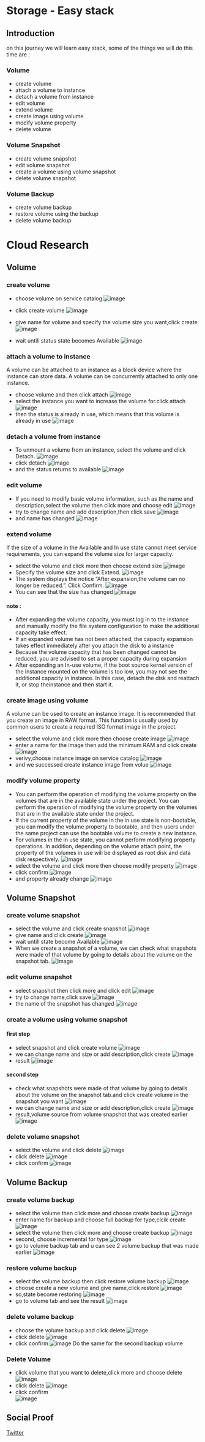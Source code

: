# Storage - Easy stack 

## Introduction
on this journey we will learn easy stack, some of the things we will do this time are :
### Volume
- create volume
- attach a volume to instance
- detach a volume from instance 
- edit volume 
- extend volume
- create image using volume 
- modify volume property 
- delete volume
### Volume Snapshot 
- create volume snapshot
- edit volume snapshot
- create a volume using volume snapshot
- delete volume snapshot
### Volume Backup
- create volume backup
- restore volume using the backup 
- delete volume backup

# Cloud Research
## Volume 
### create volume 
- choose volume on service catalog 
![image](https://user-images.githubusercontent.com/120786669/236982691-03c70b78-5af8-4f95-8cba-5093944a22cb.png)

- click create volume
![image](https://user-images.githubusercontent.com/120786669/236982820-f48c3bf9-d283-4268-bb1c-c71807de94df.png)

- give name for volume and specify the volume size you want,click create 
![image](https://user-images.githubusercontent.com/120786669/236982864-7986dc03-41bf-41e0-a07e-d500991d2094.png)

- wait untill status state becomes Available
![image](https://user-images.githubusercontent.com/120786669/236983114-8e741192-7c55-4b36-943e-a15283d57cbf.png)

### attach a volume to instance
A volume can be attached to an instance as a block device where the instance can store data. A volume can be concurrently attached to only one instance.
- choose volume and then click attach
![image](https://user-images.githubusercontent.com/120786669/236984027-b23c3363-b081-4865-9012-b203f59a28ab.png)
- select the instance you want to increase the volume for.click attach
![image](https://user-images.githubusercontent.com/120786669/236984158-c8911a61-762b-439d-a621-890917a7d4a7.png)
- then the status is already in use, which means that this volume is already in use
![image](https://user-images.githubusercontent.com/120786669/236984483-f72e9d27-e24b-4957-9323-2247aecb4c7a.png)

### detach a volume from instance 
- To unmount a volume from an instance, select the volume and click Detach.
![image](https://user-images.githubusercontent.com/120786669/236984822-bf2981ce-f029-4037-bbcb-1647faa95ecd.png)
- click detach
![image](https://user-images.githubusercontent.com/120786669/236984848-d7f05789-f5f9-4226-9bb2-858b4bc3ff96.png)
- and the status returns to available
![image](https://user-images.githubusercontent.com/120786669/236984893-f5889abd-9e9e-4ed3-bf72-8b2e65184b1c.png)

### edit volume 
- If you need to modify basic volume information, such as the name and description,select the volume then click more and choose edit
![image](https://user-images.githubusercontent.com/120786669/236985108-ae65907e-f719-4db2-a850-86aa3d4b31d6.png)
- try to change name and add description,then click save
![image](https://user-images.githubusercontent.com/120786669/236985129-7ef981ff-d425-4189-aaab-278b3b1f7736.png)
- and name has changed
![image](https://user-images.githubusercontent.com/120786669/236985192-7fcbfec8-d81e-47a2-974a-3222b5f678ee.png)

### extend volume
If the size of a volume in the Available and In use state cannot meet service requirements, you can expand the volume size for larger capacity.
- select the volume and click more then choose extend size
![image](https://user-images.githubusercontent.com/120786669/236985291-002b22c9-2db8-4fda-96e0-d7169cf156e9.png)
- Specify the volume size and click Extend.
![image](https://user-images.githubusercontent.com/120786669/236993660-7d45ec99-9a35-48c3-bb8c-6b1027227ac6.png)
- The system displays the notice “After expansion,the volume can no longer be reduced.”. Click Confirm.
![image](https://user-images.githubusercontent.com/120786669/236993756-23205b6a-3b73-4a9e-8ab2-24e3e08bcc12.png)
- You can see that the size has changed
![image](https://user-images.githubusercontent.com/120786669/236994883-aaea9475-ef24-4554-8d17-1420ce9f46f9.png)

#### note : 
- After expanding the volume capacity, you must log in to the instance and manually modify the file system configuration to make the additional capacity take effect.
- If an expanded volume has not been attached, the capacity expansion takes effect immediately after you attach the disk to a instance
- Because the volume capacity that has been changed cannot be reduced, you are advised to set a proper capacity during expansion
- After expanding an In-use volume, if the boot source kernel version of the instance mounted on the volume is too low, you may not see the additional capacity in instance. In this case, detach the disk and reattach it, or stop theinstance and then start it.

### create image using volume 
A volume can be used to create an instance image. It is recommended that you create an image in RAW format. This function is usually used by common users to create a required ISO format image in the project.
- select the volume and click more then choose create image
![image](https://user-images.githubusercontent.com/120786669/236995077-f8a379ab-a29c-4d70-919d-fd479af0f624.png)
- enter a name for the image then add the minimum RAM and click create
![image](https://user-images.githubusercontent.com/120786669/236995309-b0dcc76f-8c05-45ad-9106-c0093f24588e.png)
- verivy,choose instance image on service catalog 
![image](https://user-images.githubusercontent.com/120786669/236995835-ab2ce4e8-1e61-4392-bd0b-2279ee440e6c.png)
- and we successed create instance image from volue
![image](https://user-images.githubusercontent.com/120786669/236995924-42da4b94-6c70-4667-8a8e-c379bdbbb980.png)

### modify volume property 
- You can perform the operation of modifying the volume property on the volumes that are in the available state under the project.
You can perform the operation of modifying the volume property on the volumes that are in the available state under the project.
- If the current property of the volume in the in use state is non-bootable, you can modify the volume property to bootable, and then users under the same project can use the bootable volume to create a new instance.
- For volumes in the in use state, you cannot perform modifying property operations. In addition, depending on the volume attach point, the property of the volumes in use will be displayed as root disk and data disk respectively.
![image](https://user-images.githubusercontent.com/120786669/236996026-9fc1e06e-847e-4e03-95e3-9ef16002f19c.png)
- select the volume and click more then choose modify property 
![image](https://user-images.githubusercontent.com/120786669/236996778-c28f9565-7f28-4f68-96f5-247db4a35b2c.png)
- click confirm
![image](https://user-images.githubusercontent.com/120786669/236996879-4dd4a0c5-53db-4065-b16e-a9ea37fb396d.png)
- and property already change
![image](https://user-images.githubusercontent.com/120786669/236996924-32409fbe-2838-4e48-9faa-dba58af1bb22.png)

## Volume Snapshot 
### create volume snapshot 
- select the volume and click create snapshot 
![image](https://user-images.githubusercontent.com/120786669/236997113-9966ffe7-b4e1-4b85-91af-975be6c349c3.png)
- give name and click create
![image](https://user-images.githubusercontent.com/120786669/236997252-3b640583-0fdf-412f-9928-94fcd54b522b.png)
- wait untill state become Available 
![image](https://user-images.githubusercontent.com/120786669/236997295-5d51361b-01bd-4e65-814f-997b82883177.png)
- When we create a snapshot of a volume, we can check what snapshots were made of that volume by going to details about the volume on the snapshot tab.
![image](https://user-images.githubusercontent.com/120786669/236997394-8a753dc8-bd52-464f-808d-4964839c0b3a.png)

### edit volume snapshot
- select snapshot then click more and click edit
![image](https://user-images.githubusercontent.com/120786669/236997562-7a579848-8ca6-406e-8acf-2216a95112c2.png)
- try to change name,click save
![image](https://user-images.githubusercontent.com/120786669/236997620-df566f7a-aa43-4a69-b1be-ff78df1f64e1.png)
- the name of the snapshot has changed
![image](https://user-images.githubusercontent.com/120786669/236997669-85bd36f4-6f6e-48ee-a9ca-7a541062e88b.png)

### create a volume using volume snapshot
#### first step
- select snapshot and click create volume
![image](https://user-images.githubusercontent.com/120786669/236997827-fa683daa-31ab-437e-9443-468c5159cecc.png)
- we can change name and size or add description,click create
![image](https://user-images.githubusercontent.com/120786669/236997843-62f69b32-6a66-45a6-9b65-5c7032d55101.png)
- result 
![image](https://user-images.githubusercontent.com/120786669/236997963-db638540-10d6-47eb-81e1-36473e0c1e00.png)
#### second step 
- check what snapshots were made of that volume by going to details about the volume on the snapshot tab.and click create volume in the snapshot you want
![image](https://user-images.githubusercontent.com/120786669/236998193-b59dba01-4240-4388-9009-4676a1247a2c.png)
- we can change name and size or add description,click create
![image](https://user-images.githubusercontent.com/120786669/236998452-b5789a46-80a7-4fbe-a6ee-6262471863c6.png)
- result,volume source from volume snapshot that was created earlier
![image](https://user-images.githubusercontent.com/120786669/236998495-ab973a87-e4b7-4d76-9fd0-12f4feed7444.png)

### delete volume snapshot
- select the volume and click delete
![image](https://user-images.githubusercontent.com/120786669/236998817-baa59321-292f-4fd4-868c-874698c882cf.png)
- click delete
![image](https://user-images.githubusercontent.com/120786669/236998862-c3c0b0d9-d3de-4ef2-81ef-3ff75fa34479.png)
- click confirm 
![image](https://user-images.githubusercontent.com/120786669/236998903-9cc42b4d-787c-452e-a734-8525a61f04e3.png)

## Volume Backup 
### create volume backup
- select the volume then click more and choose create backup
![image](https://user-images.githubusercontent.com/120786669/236999082-a14c092f-49e9-412c-b2c8-e0d696bf5d35.png)
- enter name for backup and choose full backup for type,clcik create
![image](https://user-images.githubusercontent.com/120786669/236999189-73c110cb-af55-432e-951e-02f3c3ebe569.png)
- select the volume then click more and choose create backup
![image](https://user-images.githubusercontent.com/120786669/236999435-b60ad3e2-0791-4d4e-b094-112d523f49b5.png)
- second, choose incremental for type 
![image](https://user-images.githubusercontent.com/120786669/236999495-dcad7a58-9632-4ac7-8f9e-d30e3de39a63.png)
- go to volume backup tab and u can see 2 volume backup that was made earlier
![image](https://user-images.githubusercontent.com/120786669/236999511-8c6118c6-bd92-44e9-8001-ba0200cffad3.png)

### restore volume backup
- select the volume backup then click restore volume backup
![image](https://user-images.githubusercontent.com/120786669/236999677-db1c8e7b-a5bc-4e8d-bddb-b4b715aa815c.png)
- choose create a new volume and give name,click restore
![image](https://user-images.githubusercontent.com/120786669/237000261-c65b1661-746b-4ce9-8bb7-d4c0a96507e0.png)
- so,state become restoring 
![image](https://user-images.githubusercontent.com/120786669/237000378-e106df0f-5d0f-4695-b8fd-387ec9f07b01.png)
- go to volume tab and see the result 
![image](https://user-images.githubusercontent.com/120786669/237000445-beeba806-2d8c-4862-aafd-30a905788cb8.png)

### delete volume backup
- choose the volume backup  and click delete 
![image](https://user-images.githubusercontent.com/120786669/237000563-3f4b0ef6-72fb-4264-b74d-5a3cbde3acb4.png)
- click delete
![image](https://user-images.githubusercontent.com/120786669/237000640-0c37b531-1ba2-4ae6-8079-7eb6fe91c850.png)
- click confirm
![image](https://user-images.githubusercontent.com/120786669/237000660-7018b726-f5d0-43d5-895d-d3904779aef1.png)
Do the same for the second backup volume

### Delete Volume
- click volume that you want to delete,click more and choose delete
![image](https://user-images.githubusercontent.com/120786669/237000800-cf9d6a98-56b9-45a3-a73f-cb37c3d42bc6.png)
- click delete
![image](https://user-images.githubusercontent.com/120786669/237000933-7289dc50-260a-40a0-b18e-b117a3cbb281.png)
- click confirm  
![image](https://user-images.githubusercontent.com/120786669/237000955-131d0a01-c91d-4873-be41-5835d615fee5.png)


## Social Proof
[Twitter](https://twitter.com/tiaradwim1306/status/1655806466182504449)
